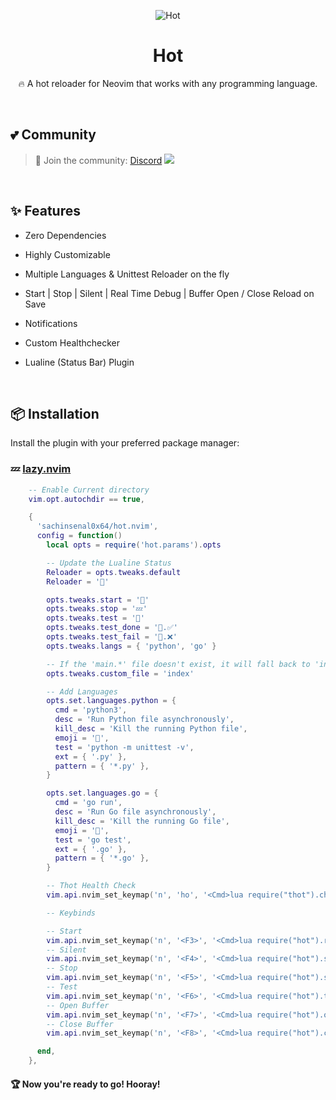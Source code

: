 <div align="center">

<p align="center">
  
  <img alt="Hot" src="https://sachinsenal0x64.github.io/picx-images-hosting/Background.92pxhcjiab.webp">
  
  <h1 align="center">Hot</h1>
  🔥 A hot reloader for Neovim that works with any programming language.
</p>

</div>

<br>

## 💕 Community

> 🍻 Join the community:  <a href="https://discord.gg/EbfftZ5Dd4">Discord</a>
> [![](https://cdn.statically.io/gh/sachinsenal0x64/picx-images-hosting@master/discord.72y8nlaw5mdc.webp)](https://discord.gg/EbfftZ5Dd4)

<br>

## ✨ Features

- Zero Dependencies
- Highly Customizable
- Multiple Languages & Unittest Reloader on the fly
- Start | Stop | Silent | Real Time Debug | Buffer Open / Close  Reload on Save
- Notifications
- Custom Healthchecker
- Lualine (Status Bar) Plugin

  <br>
  
## 📦 Installation

Install the plugin with your preferred package manager:

### 💤 [lazy.nvim](https://github.com/folke/lazy.nvim)


```lua
    -- Enable Current directory 
    vim.opt.autochdir == true,

    {
      'sachinsenal0x64/hot.nvim',
      config = function()
        local opts = require('hot.params').opts

        -- Update the Lualine Status
        Reloader = opts.tweaks.default
        Reloader = '🧼'

        opts.tweaks.start = '🚀'
        opts.tweaks.stop = '💤'
        opts.tweaks.test = '🧪'
        opts.tweaks.test_done = '🧪.✅'
        opts.tweaks.test_fail = '🧪.❌'
        opts.tweaks.langs = { 'python', 'go' }

        -- If the 'main.*' file doesn't exist, it will fall back to 'index.*'
        opts.tweaks.custom_file = 'index'

        -- Add Languages
        opts.set.languages.python = {
          cmd = 'python3',
          desc = 'Run Python file asynchronously',
          kill_desc = 'Kill the running Python file',
          emoji = '🐍',
          test = 'python -m unittest -v',
          ext = { '.py' },
          pattern = { '*.py' },
        }

        opts.set.languages.go = {
          cmd = 'go run',
          desc = 'Run Go file asynchronously',
          kill_desc = 'Kill the running Go file',
          emoji = '🐹',
          test = 'go test',
          ext = { '.go' },
          pattern = { '*.go' },
        }

        -- Thot Health Check
        vim.api.nvim_set_keymap('n', 'ho', '<Cmd>lua require("thot").check()<CR>', { noremap = true, silent = true })

        -- Keybinds

        -- Start
        vim.api.nvim_set_keymap('n', '<F3>', '<Cmd>lua require("hot").restart()<CR>', { noremap = true, silent = true })
        -- Silent
        vim.api.nvim_set_keymap('n', '<F4>', '<Cmd>lua require("hot").silent()<CR>', { noremap = true, silent = true })
        -- Stop
        vim.api.nvim_set_keymap('n', '<F5>', '<Cmd>lua require("hot").stop()<CR>', { noremap = true, silent = true })
        -- Test
        vim.api.nvim_set_keymap('n', '<F6>', '<Cmd>lua require("hot").test_restart()<CR>', { noremap = true, silent = true })
        -- Open Buffer
        vim.api.nvim_set_keymap('n', '<F7>', '<Cmd>lua require("hot").open_output_buffer()<CR>', { noremap = true, silent = true })
        -- Close Buffer
        vim.api.nvim_set_keymap('n', '<F8>', '<Cmd>lua require("hot").close_output_buffer()<CR>', { noremap = true, silent = true })

      end,
    },

```

#### 🏆 Now you're ready to go! Hooray!
